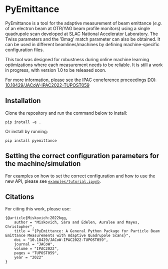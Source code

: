 # PyEmittance

PyEmittance is a tool for the adaptive measurement of beam emittance (*e.g.* of an electron beam at OTR/YAG beam profile monitors) using a single quadrupole scan developed at SLAC National Accelerator Laboratory. The Twiss parameters and the 'Bmag' match parameter can also be obtained. It can be used in different beamlines/machines by defining machine-specific configuration files. 

This tool was designed for robustness during online machine learning optimizations where each measurement needs to be reliable. It is still a work in progress, with version 1.0 to be released soon.

For more information, please see the IPAC coneference proceedings [DOI: 10.18429/JACoW-IPAC2022-TUPOST059](https://accelconf.web.cern.ch/ipac2022/doi/JACoW-IPAC2022-TUPOST059.html)

## Installation

Clone the repository and run the command below to install: 

    pip install -e .

Or install by running:
    
    pip install pyemittance
    
## Setting the correct configuration parameters for the machine/simulation

For examples on how to set the correct configuration and how to use the new API, please see [`examples/tutorial.ipynb`](https://github.com/pluflou/PyEmittance/blob/main/examples/tutorial.ipynb).

## Citations
For citing this work, please use:
```
{@article{Miskovich:2022kqg,
    author = "Miskovich, Sara and Edelen, Auralee and Mayes, Christopher",
    title = "{PyEmittance: A General Python Package for Particle Beam Emittance Measurements with Adaptive Quadrupole Scans}",
    doi = "10.18429/JACoW-IPAC2022-TUPOST059",
    journal = "JACoW",
    volume = "IPAC2022",
    pages = "TUPOST059",
    year = "2022"
}
```
